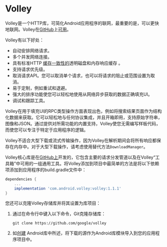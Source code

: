 # Volley

Volley是一个HTTP库，可简化Android应用程序的联网，最重要的是，可以更快地联网。Volley在[GitHub](https://github.com/google/volley)上[可用](https://github.com/google/volley)。

Volley有以下好处：

- 自动安排网络请求。
- 多个并发网络连接。
- 具有标准HTTP [缓存一致性的](http://en.wikipedia.org/wiki/Cache_coherence)透明磁盘和内存响应缓存 。
- 支持请求优先级。
- 取消请求API。您可以取消单个请求，也可以将请求的阻止或范围设置为取消。
- 易于定制，例如重试和退避。
- 强大的排序功能使您可以轻松地使用从网络异步获取的数据正确填充UI。
- 调试和跟踪工具。

Volley在用于填充UI的RPC类型操作方面表现出色，例如将搜索结果页面作为结构化数据来获取。它可以轻松地与任何协议集成，并且开箱即用，支持原始字符串，图像和JSON。通过提供对所需功能的内置支持，Volley使您无需编写样板代码，而使您可以专注于特定于应用程序的逻辑。

Volley不适合大型下载或流式传输操作，因为Volley在解析期间会将所有响应都保存在内存中。对于大型下载操作，请考虑使用替代方法`DownloadManager`。

Volley核心库是在[GitHub上](https://github.com/google/volley)开发的，它包含主要的请求分发管道以及在Volley“工具箱”中可用的一组通用工具。将Volley添加到项目中最简单的方法是将以下依赖项添加到应用程序的build.gradle文件中：

```groovy
dependencies {
    ...
    implementation 'com.android.volley:volley:1.1.1'
}
```

您还可以克隆Volley存储库并将其设置为库项目：

1. 通过在命令行中键入以下命令，Git克隆存储库：

   ```
   git clone https://github.com/google/volley
   ```

2. 如[创建](https://developer.android.com/studio/projects/android-library.html) Android库中所述，将下载的源作为Android库模块导入到您的应用程序项目中。